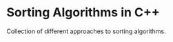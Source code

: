 Sorting Algorithms in C++
=========================
Collection of different approaches to sorting algorithms.
